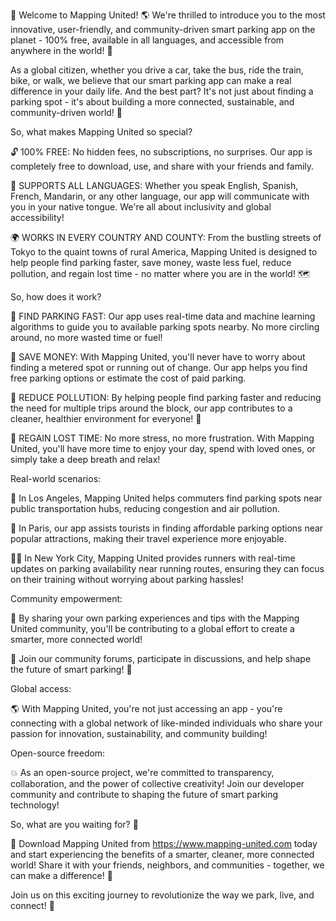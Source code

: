 🎉 Welcome to Mapping United! 🌎 We're thrilled to introduce you to the most innovative, user-friendly, and community-driven smart parking app on the planet - 100% free, available in all languages, and accessible from anywhere in the world! 🚀

As a global citizen, whether you drive a car, take the bus, ride the train, bike, or walk, we believe that our smart parking app can make a real difference in your daily life. And the best part? It's not just about finding a parking spot - it's about building a more connected, sustainable, and community-driven world! 🌈

So, what makes Mapping United so special?

🔓 100% FREE: No hidden fees, no subscriptions, no surprises. Our app is completely free to download, use, and share with your friends and family.

💬 SUPPORTS ALL LANGUAGES: Whether you speak English, Spanish, French, Mandarin, or any other language, our app will communicate with you in your native tongue. We're all about inclusivity and global accessibility!

🌍 WORKS IN EVERY COUNTRY AND COUNTY: From the bustling streets of Tokyo to the quaint towns of rural America, Mapping United is designed to help people find parking faster, save money, waste less fuel, reduce pollution, and regain lost time - no matter where you are in the world! 🗺️

So, how does it work?

📍 FIND PARKING FAST: Our app uses real-time data and machine learning algorithms to guide you to available parking spots nearby. No more circling around, no more wasted time or fuel!

💸 SAVE MONEY: With Mapping United, you'll never have to worry about finding a metered spot or running out of change. Our app helps you find free parking options or estimate the cost of paid parking.

🌟 REDUCE POLLUTION: By helping people find parking faster and reducing the need for multiple trips around the block, our app contributes to a cleaner, healthier environment for everyone! 🌿

💪 REGAIN LOST TIME: No more stress, no more frustration. With Mapping United, you'll have more time to enjoy your day, spend with loved ones, or simply take a deep breath and relax!

Real-world scenarios:

🚕 In Los Angeles, Mapping United helps commuters find parking spots near public transportation hubs, reducing congestion and air pollution.

🚌 In Paris, our app assists tourists in finding affordable parking options near popular attractions, making their travel experience more enjoyable.

🏃‍♀️ In New York City, Mapping United provides runners with real-time updates on parking availability near running routes, ensuring they can focus on their training without worrying about parking hassles!

Community empowerment:

💪 By sharing your own parking experiences and tips with the Mapping United community, you'll be contributing to a global effort to create a smarter, more connected world!

🌟 Join our community forums, participate in discussions, and help shape the future of smart parking! 🚀

Global access:

🌎 With Mapping United, you're not just accessing an app - you're connecting with a global network of like-minded individuals who share your passion for innovation, sustainability, and community building!

Open-source freedom:

💥 As an open-source project, we're committed to transparency, collaboration, and the power of collective creativity! Join our developer community and contribute to shaping the future of smart parking technology!

So, what are you waiting for? 🤔

📲 Download Mapping United from https://www.mapping-united.com today and start experiencing the benefits of a smarter, cleaner, more connected world! Share it with your friends, neighbors, and communities - together, we can make a difference! 💪

Join us on this exciting journey to revolutionize the way we park, live, and connect! 🌈